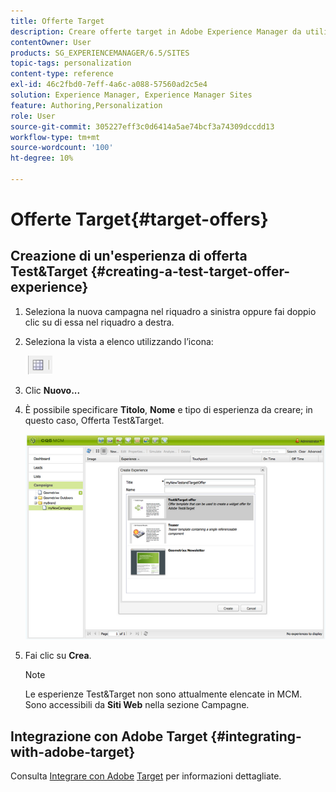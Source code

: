 ```yaml
---
title: Offerte Target
description: Creare offerte target in Adobe Experience Manager da utilizzare in Adobe Target.
contentOwner: User
products: SG_EXPERIENCEMANAGER/6.5/SITES
topic-tags: personalization
content-type: reference
exl-id: 46c2fbd0-7eff-4a6c-a088-57560ad2c5e4
solution: Experience Manager, Experience Manager Sites
feature: Authoring,Personalization
role: User
source-git-commit: 305227eff3c0d6414a5ae74bcf3a74309dccdd13
workflow-type: tm+mt
source-wordcount: '100'
ht-degree: 10%

---
```


# Offerte Target{#target-offers}

## Creazione di un&#39;esperienza di offerta Test&amp;Target {#creating-a-test-target-offer-experience}

1. Seleziona la nuova campagna nel riquadro a sinistra oppure fai doppio clic su di essa nel riquadro a destra.
1. Seleziona la vista a elenco utilizzando l’icona:

   ![Vista a elenco](do-not-localize/chlimage_1-11.png)

1. Clic **Nuovo...**
1. È possibile specificare **Titolo**, **Nome** e tipo di esperienza da creare; in questo caso, Offerta Test&amp;Target.

   ![chlimage_1-139](assets/chlimage_1-139.png)

1. Fai clic su **Crea**.

   >[!NOTE]
   >
   >Le esperienze Test&amp;Target non sono attualmente elencate in MCM. Sono accessibili da **Siti Web** nella sezione Campagne.

## Integrazione con Adobe Target {#integrating-with-adobe-target}

Consulta [Integrare con Adobe](/help/sites-administering/target.md) [Target](/help/sites-administering/target.md) per informazioni dettagliate.
